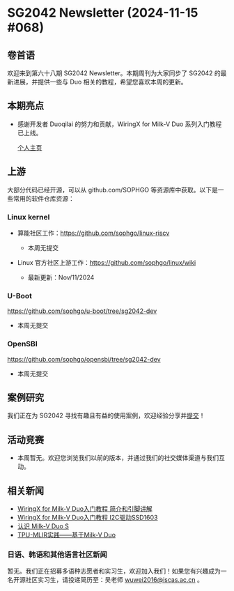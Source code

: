 # SG2042 Newsletter (2024-11-15 #068)

## 卷首语

欢迎来到第六十八期 SG2042 Newsletter。本期周刊为大家同步了 SG2042 的最新进展，并提供一些与 Duo 相关的教程，希望您喜欢本周的更新。

## 本期亮点

+ 感谢开发者 Duoqilai 的努力和贡献，WiringX for Milk-V Duo 系列入门教程已上线。

  [个人主页](https://space.bilibili.com/1829697)

## 上游

大部分代码已经开源，可以从 github.com/SOPHGO 等资源库中获取。以下是一些常用的软件仓库资源：

### Linux kernel

+ 算能社区工作：https://github.com/sophgo/linux-riscv

  +  本周无提交

+ Linux 官方社区上游工作：https://github.com/sophgo/linux/wiki

  + 最新更新：Nov/11/2024


### U-Boot

https://github.com/sophgo/u-boot/tree/sg2042-dev

+ 本周无提交

### OpenSBI

https://github.com/sophgo/opensbi/tree/sg2042-dev 

+ 本周无提交

## 案例研究

我们正在为 SG2042 寻找有趣且有益的使用案例，欢迎经验分享并[提交](https://github.com/sophgocommunity/SG2042-Newsletter/pulls)！

## 活动竞赛

- 本周暂无。欢迎您浏览我们以前的版本，并通过我们的社交媒体渠道与我们互动。

## 相关新闻

+ [WiringX for Milk-V Duo入门教程 简介和引脚讲解][news-1]
+ [WiringX for Milk-V Duo入门教程 I2C驱动SSD1603][news-2]
+ [认识 Milk-V Duo S][news-3]
+ [TPU-MLIR实践——基于Milk-V Duo][news-4]

[news-1]:https://www.bilibili.com/video/BV1HPmpYxEFF
[news-2]:https://www.bilibili.com/video/BV1i1U3YQE3Z
[news-3]:https://www.bilibili.com/video/BV1PNDoYeEpT
[news-4]:https://zhuanlan.zhihu.com/p/4334922935

### 日语、韩语和其他语言社区新闻

暂无。我们正在招募多语种志愿者和实习生，欢迎加入我们！如果您有兴趣成为一名开源社区实习生，请投递简历至：吴老师 [wuwei2016@iscas.ac.cn](mailto:wuwei2016@iscas.ac.cn) 。